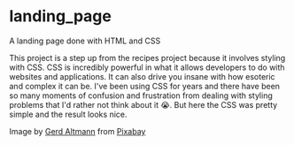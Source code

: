 # landing_page
A landing page done with HTML and CSS

This project is a step up from the recipes project because it involves styling with CSS.  CSS is incredibly powerful in what it allows developers to do with websites and applications.  It can also drive you insane with how esoteric and complex it can be.  I've been using CSS for years and there have been so many moments of confusion and frustration from dealing with styling problems that I'd rather not think about it :sob:.  But here the CSS was pretty simple and the result looks nice.

Image by [Gerd Altmann](https://pixabay.com/users/geralt-9301/?utm_source=link-attribution&amp;utm_medium=referral&amp;utm_campaign=image&amp;utm_content=1307227) from [Pixabay](https://pixabay.com//?utm_source=link-attribution&amp;utm_medium=referral&amp;utm_campaign=image&amp;utm_content=1307227)